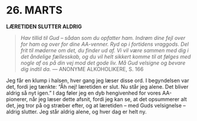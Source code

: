 # 26. MARTS

**LÆRETIDEN SLUTTER ALDRIG**

> *Hav tillid til Gud – sådan som du opfatter ham. Indrøm dine fejl over for ham og over for dine AA-venner. Ryd op i fortidens vraggods. Del frit til møderne om det, du finder ud af. Vi vil være sammen med dig i det åndelige fællesskab, og du vil helt sikkert komme til at følges med nogle af os på din vej mod det gode liv. Må Gud velsigne og bevare dig indtil da.*
> — ANONYME ALKOHOLIKERE, S. 166

Jeg får en klump i halsen, hver gang jeg læser disse ord. I begyndelsen var det, fordi jeg tænkte: “Åh nej! læretiden er slut. Nu står jeg alene. Det bliver aldrig så nyt igen.” I dag føler jeg en dyb hengivenhed for vores AA-pionerer, når jeg læser dette afsnit, fordi jeg kan se, at det opsummerer alt det, jeg tror på og stræber efter, og at læretiden – med Guds velsignelse – aldrig slutter. Jeg står aldrig alene, og hver dag er helt ny.

